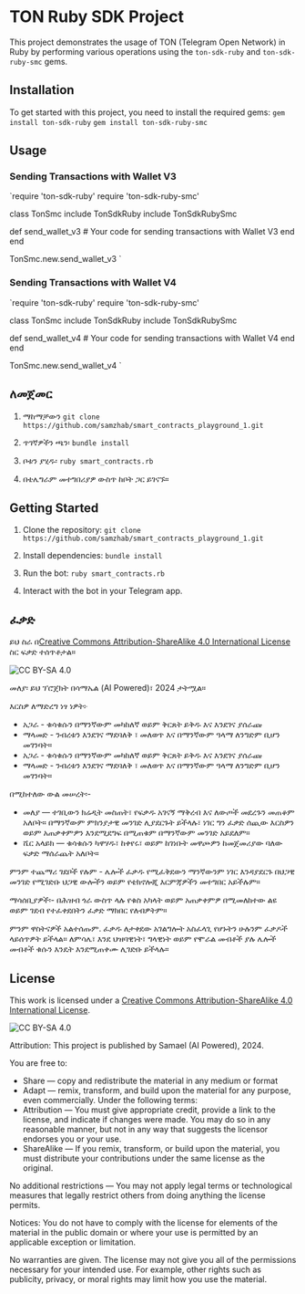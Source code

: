 # TON Ruby SDK Project

This project demonstrates the usage of TON (Telegram Open Network) in Ruby by performing various operations using the `ton-sdk-ruby` and `ton-sdk-ruby-smc` gems.

## Installation

To get started with this project, you need to install the required gems:
`gem install ton-sdk-ruby`
`gem install ton-sdk-ruby-smc`

## Usage 
### Sending Transactions with Wallet V3
`require 'ton-sdk-ruby'
require 'ton-sdk-ruby-smc'

class TonSmc
  include TonSdkRuby
  include TonSdkRubySmc
  
  def send_wallet_v3
    # Your code for sending transactions with Wallet V3
  end
end

TonSmc.new.send_wallet_v3
`

### Sending Transactions with Wallet V4
`require 'ton-sdk-ruby'
require 'ton-sdk-ruby-smc'

class TonSmc
  include TonSdkRuby
  include TonSdkRubySmc
  
  def send_wallet_v4
    # Your code for sending transactions with Wallet V4
  end
end

TonSmc.new.send_wallet_v4
`
## ለመጀመር

1. ማከማቻውን `git clone https://github.com/samzhab/smart_contracts_playground_1.git`

2. ጥገኛዎችን ጫን፡ `bundle install`

3. ቦቱን ያሂዱ፡ `ruby smart_contracts.rb`

4. በቴሌግራም መተግበሪያዎ ውስጥ ከቦት ጋር ይገናኙ።

## Getting Started

1. Clone the repository: `git clone https://github.com/samzhab/smart_contracts_playground_1.git`

2. Install dependencies: `bundle install`

3. Run the bot: `ruby smart_contracts.rb`

4. Interact with the bot in your Telegram app.

## ፈቃድ
ይህ ስራ በ[Creative Commons Attribution-ShareAlike 4.0 International License](http://creativecommons.org/licenses/by-sa/4.0/) ስር ፍቃድ ተሰጥቶታል።

![CC BY-SA 4.0](https://i.creativecommons.org/l/by-sa/4.0/88x31.png)

መለያ፡ ይህ ፕሮጀክት በሳማኤል (AI Powered)፣ 2024 ታትሟል።

እርስዎ ለማድረግ ነፃ ነዎት፦
-  አጋራ  - ቁሳቁሱን በማንኛውም መካከለኛ ወይም ቅርጸት ይቅዱ እና እንደገና ያሰራጩ
-  ማላመድ  - ንብረቱን እንደገና ማደባለቅ ፣ መለወጥ እና በማንኛውም ዓላማ ለንግድም ቢሆን መገንባት።
-  አጋራ  - ቁሳቁሱን በማንኛውም መካከለኛ ወይም ቅርጸት ይቅዱ እና እንደገና ያሰራጩ
-  ማላመድ  - ንብረቱን እንደገና ማደባለቅ ፣ መለወጥ እና በማንኛውም ዓላማ ለንግድም ቢሆን መገንባት።

በሚከተለው ውል መሠረት፡-
-  መለያ — ተገቢውን ክሬዲት መስጠት፣ የፍቃዱ አገናኝ ማቅረብ እና ለውጦች መደረጉን መጠቆም አለቦት። በማንኛውም ምክንያታዊ መንገድ ሊያደርጉት ይችላሉ፣ ነገር ግን ፈቃድ ሰጪው እርስዎን ወይም አጠቃቀምዎን እንደሚደግፍ በሚጠቁም በማንኛውም መንገድ አይደለም።
- ሼር አላይክ — ቁሳቁሱን ካዋሃዱ፣ ከቀየሩ፣ ወይም ከገነቡት መዋጮዎን ከመጀመሪያው ባለው ፍቃድ ማሰራጨት አለቦት።

ምንም ተጨማሪ ገደቦች የሉም - ሌሎች ፈቃዱ የሚፈቅደውን ማንኛውንም ነገር እንዳያደርጉ በህጋዊ መንገድ የሚገድቡ ህጋዊ ውሎችን ወይም የቴክኖሎጂ እርምጃዎችን መተግበር አይችሉም።

ማሳሰቢያዎች፡-
በሕዝብ ጎራ ውስጥ ላሉ የቁስ አካላት ወይም አጠቃቀምዎ በሚመለከተው ልዩ ወይም ገደብ የተፈቀደበትን ፈቃድ ማክበር የለብዎትም።

ምንም ዋስትናዎች አልተሰጡም. ፈቃዱ ለታቀደው አገልግሎት አስፈላጊ የሆኑትን ሁሉንም ፈቃዶች ላይሰጥዎት ይችላል። ለምሳሌ፣ እንደ ህዝባዊነት፣ ግላዊነት ወይም የሞራል መብቶች ያሉ ሌሎች መብቶች ቁሱን እንዴት እንደሚጠቀሙ ሊገድቡ ይችላሉ።

## License
This work is licensed under a [Creative Commons Attribution-ShareAlike 4.0 International License](http://creativecommons.org/licenses/by-sa/4.0/).

![CC BY-SA 4.0](https://i.creativecommons.org/l/by-sa/4.0/88x31.png)

Attribution: This project is published by Samael (AI Powered), 2024.

You are free to:
- Share — copy and redistribute the material in any medium or format
- Adapt — remix, transform, and build upon the material for any purpose, even commercially.
Under the following terms:
- Attribution — You must give appropriate credit, provide a link to the license, and indicate if changes were made. You may do so in any reasonable manner, but not in any way that suggests the licensor endorses you or your use.
- ShareAlike — If you remix, transform, or build upon the material, you must distribute your contributions under the same license as the original.

No additional restrictions — You may not apply legal terms or technological measures that legally restrict others from doing anything the license permits.

Notices:
You do not have to comply with the license for elements of the material in the public domain or where your use is permitted by an applicable exception or limitation.

No warranties are given. The license may not give you all of the permissions necessary for your intended use. For example, other rights such as publicity, privacy, or moral rights may limit how you use the material.
